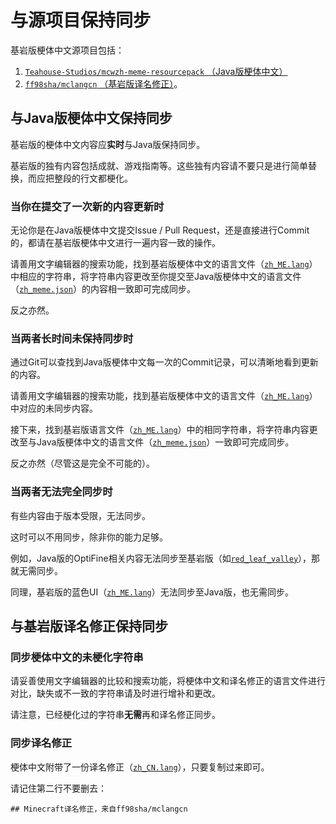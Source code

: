 # 与源项目保持同步

基岩版梗体中文源项目包括：

1. [`Teahouse-Studios/mcwzh-meme-resourcepack` （Java版梗体中文）](https://github.com/Teahouse-Studios/mcwzh-meme-resourcepack)
2. [`ff98sha/mclangcn` （基岩版译名修正）](https://github.com/ff98sha/mclangcn)。

## 与Java版梗体中文保持同步

基岩版的梗体中文内容应**实时**与Java版保持同步。

基岩版的独有内容包括成就、游戏指南等。这些独有内容请不要只是进行简单替换，而应把整段的行文都梗化。

### 当你在提交了一次新的内容更新时

无论你是在Java版梗体中文提交Issue / Pull Request，还是直接进行Commit的，都请在基岩版梗体中文进行一遍内容一致的操作。

请善用文字编辑器的搜索功能，找到基岩版梗体中文的语言文件（[`zh_ME.lang`](\meme_resourcepack\texts\zh_ME.lang)）中相应的字符串，将字符串内容更改至你提交至Java版梗体中文的语言文件（[`zh_meme.json`](https://github.com/Teahouse-Studios/mcwzh-meme-resourcepack/blob/master/assets/minecraft/lang/zh_meme.json)）的内容相一致即可完成同步。

反之亦然。

### 当两者长时间未保持同步时

通过Git可以查找到Java版梗体中文每一次的Commit记录，可以清晰地看到更新的内容。

请善用文字编辑器的搜索功能，找到基岩版梗体中文的语言文件（[`zh_ME.lang`](\meme_resourcepack\texts\zh_ME.lang)）中对应的未同步内容。

接下来，找到基岩版语言文件（[`zh_ME.lang`](\meme_resourcepack\texts\zh_ME.lang)）中的相同字符串，将字符串内容更改至与Java版梗体中文的语言文件（[`zh_meme.json`](https://github.com/Teahouse-Studios/mcwzh-meme-resourcepack/blob/master/assets/minecraft/lang/zh_meme.json)）一致即可完成同步。

反之亦然（尽管这是完全不可能的）。

### 当两者无法完全同步时

有些内容由于版本受限，无法同步。

这时可以不用同步，除非你的能力足够。

例如，Java版的OptiFine相关内容无法同步至基岩版（如[`red_leaf_valley`](https://github.com/Teahouse-Studios/mcwzh-meme-resourcepack/blob/master/modules/red_leaf_valley)），那就无需同步。

同理，基岩版的蓝色UI（[`zh_ME.lang`](\modules\blue_ui)）无法同步至Java版，也无需同步。

## 与基岩版译名修正保持同步

### 同步梗体中文的未梗化字符串

请妥善使用文字编辑器的比较和搜索功能，将梗体中文和译名修正的语言文件进行对比，缺失或不一致的字符串请及时进行增补和更改。

请注意，已经梗化过的字符串**无需**再和译名修正同步。

### 同步译名修正

梗体中文附带了一份译名修正（[`zh_CN.lang`](\meme_resourcepack\texts\zh_CN.lang)），只要复制过来即可。

请记住第二行不要删去：

    ## Minecraft译名修正，来自ff98sha/mclangcn
